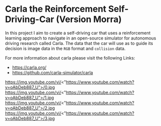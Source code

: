 # Carla the Reinforcement Self-Driving-Car (Version Morra)
In this project I aim to create a self-driving car that uses a reinforcement learning approach to navigate in an open-source simulator for autonomous driving research called Carla. The data that the car will use as to guide its decision is image data in the `RGB` format and `collision` data. 

For more information about carla please visit the following Links:
- https://carla.org/
- https://github.com/carla-simulator/carla



https://img.youtube.com/vi/<"https://www.youtube.com/watch?v=oAbDeb887_U">/0.jpg
https://img.youtube.com/vi/<"https://www.youtube.com/watch?v=oAbDeb887_U">/1.jpg
https://img.youtube.com/vi/<"https://www.youtube.com/watch?v=oAbDeb887_U">/2.jpg
https://img.youtube.com/vi/<"https://www.youtube.com/watch?v=oAbDeb887_U">/3.jpg



